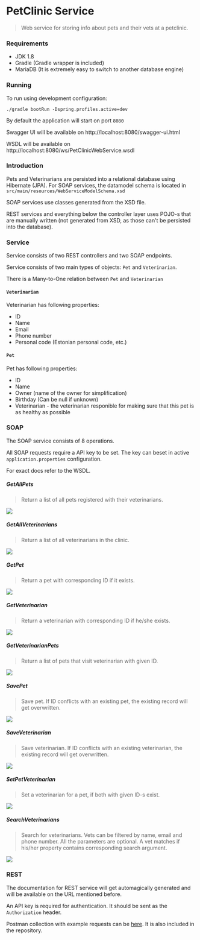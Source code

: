 # PetClinic Service

> Web service for storing info about pets and their vets at a petclinic.



### Requirements

+ JDK 1.8
+ Gradle (Gradle wrapper is included)
+ MariaDB (It is extremely easy to switch to another database engine)



### Running

To run using development configuration:

```
./gradle bootRun -Dspring.profiles.active=dev
```

By default the application will start on port `8080`

Swagger UI will be available on http://localhost:8080/swagger-ui.html

WSDL will be available on http://localhost:8080/ws/PetClinicWebService.wsdl



### Introduction

Pets and Veterinarians are persisted into a relational database using Hibernate (JPA). For SOAP services, the datamodel schema is located in `src/main/resources/WebServiceModelSchema.xsd`

SOAP services use classes generated from the XSD file.

REST services and everything below the controller layer uses POJO-s that are manually written (not generated from XSD, as those can't be persisted into the database).





### Service

Service consists of two REST controllers and two SOAP endpoints.

Service consists of two main types of objects: `Pet` and `Veterinarian`.

There is a Many-to-One relation between `Pet` and `Veterinarian`

#### `Veterinarian`

Veterinarian has following properties:

+ ID
+ Name
+ Email
+ Phone number
+ Personal code (Estonian personal code, etc.)

#### `Pet`

Pet has following properties:

+ ID
+ Name
+ Owner (name of the owner for simplification)
+ Birthday (Can be null if unknown)
+ Veterinarian - the veterinarian responible for making sure that this pet is as healthy as possible



### SOAP

The SOAP service consists of 8 operations.

All SOAP requests require a API key to be set. The key can beset in active `application.properties` configuration.

For exact docs refer to the WSDL.

##### GetAllPets

> Return a list of all pets registered with their veterinarians.

![](screenshots/GetAllPets.png)



##### GetAllVeterinarians

> Return a list of all veterinarians in the clinic.

![](screenshots/GetAllVeterinarians.png)



##### GetPet

> Return a pet with corresponding ID if it exists.

![](screenshots/GetPet.png)



##### GetVeterinarian

> Return a veterinarian with corresponding ID if he/she exists.

![](screenshots/GetVeterinarian.png)



##### GetVeterinarianPets

> Return a list of pets that visit veterinarian with given ID.

![](screenshots/GetVeterinarianPets.png)



##### SavePet

> Save pet. If ID conflicts with an existing pet, the existing record will get overwritten.

![](screenshots/SavePet.png)



##### SaveVeterinarian

> Save veterinarian. If ID conflicts with an existing veterinarian, the existing record will get overwritten.

![](screenshots/SaveVeterinarian.png)



##### SetPetVeterinarian

> Set a veterinarian for a pet, if both with given ID-s exist.

![](screenshots/SetPetVeterinarian.png)



##### SearchVeterinarians

> Search for veterinarians. Vets can be filtered by name, email and phone number. All the parameters are optional. A vet matches if his/her property contains corresponding search argument.

![](screenshots/SearchVeterinarians.png)



### REST

The documentation for REST service will get automagically generated and will be available on the URL mentioned before.

An API key is required for authentication. It should be sent as the `Authorization` header.

Postman collection with example requests can be [here](https://documenter.getpostman.com/view/2819899/petclinic/RW8FGmhX#a5cb3672-f329-bf96-53d7-2f3c0a44f9d7). It is also included in the repository.